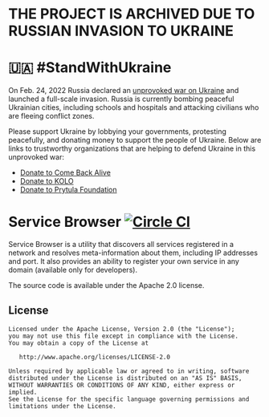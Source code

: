 # THE PROJECT IS ARCHIVED DUE TO RUSSIAN INVASION TO UKRAINE

# 🇺🇦 #StandWithUkraine
On Feb. 24, 2022 Russia declared an [unprovoked war on Ukraine](https://war.ukraine.ua/russia-war-crimes/) and launched a full-scale invasion. Russia is currently bombing peaceful Ukrainian cities, including schools and hospitals and attacking civilians who are fleeing conflict zones.

Please support Ukraine by lobbying your governments, protesting peacefully, and donating money to support the people of Ukraine. Below are links to trustworthy organizations that are helping to defend Ukraine in this unprovoked war:

* [Donate to Come Back Alive](https://www.comebackalive.in.ua/donate)
* [Donate to KOLO](https://koloua.com/en/)
* [Donate to Prytula Foundation](https://prytulafoundation.org/en)

# Service Browser [![Circle CI](https://circleci.com/gh/andriydruk/BonjourBrowser.svg?style=shield&circle-token=8df2706f8f9aaa62b617722a3d90561781aa4c68)](https://circleci.com/gh/andriydruk/BonjourBrowser)

Service Browser is a utility that discovers all services registered in a network and resolves meta-information about them, including IP addresses and port. 
It also provides an ability to register your own service in any domain (available only for developers).

The source code is available under the Apache 2.0 license.

License
-------

    Licensed under the Apache License, Version 2.0 (the "License");
    you may not use this file except in compliance with the License.
    You may obtain a copy of the License at

       http://www.apache.org/licenses/LICENSE-2.0

    Unless required by applicable law or agreed to in writing, software
    distributed under the License is distributed on an "AS IS" BASIS,
    WITHOUT WARRANTIES OR CONDITIONS OF ANY KIND, either express or implied.
    See the License for the specific language governing permissions and
    limitations under the License.
